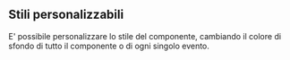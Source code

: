 ## Stili personalizzabili

E' possibile personalizzare lo stile del componente, cambiando il colore di sfondo di tutto il componente o di ogni singolo evento.

